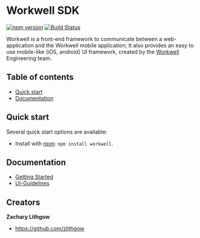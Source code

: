 # Workwell SDK

[![npm version](https://img.shields.io/npm/v/workwell.svg)](https://www.npmjs.com/package/workwell)
[![Build Status](https://travis-ci.org/Workwell/workwell.svg?branch=master)](https://travis-ci.org/Workwell/workwell)

Workwell is a front-end framework to communicate between a web-application and the Workwell mobile application; It also provides an easy to use mobile-like (iOS, android) UI framework, created by the [Workwell](https://www.workwell.io) Engineering team.


## Table of contents

* [Quick start](#quick-start)
* [Documentation](#documentation)


## Quick start

Several quick start options are available:

* Install with [npm](https://www.npmjs.com): `npm install workwell`.


## Documentation

* [Getting Started](./docs/getting-started.md)
* [UI-Guidelines](./docs/ui-guidelines.md)


## Creators

**Zachary Lithgow**

* <https://github.com/zlithgow>